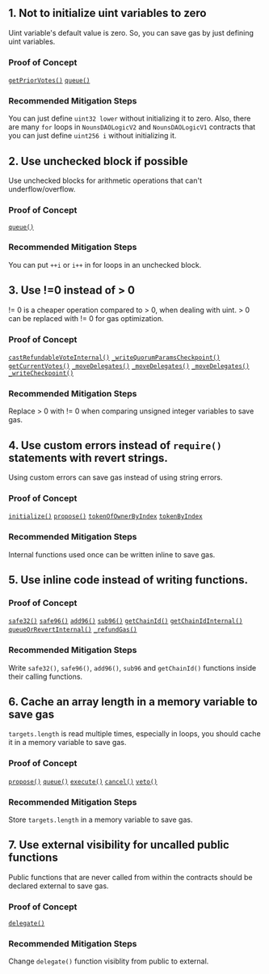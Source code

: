 

## 1. Not to initialize uint variables to zero 

Uint variable's default value is zero. So, you can save gas by just defining uint variables.

### Proof of Concept

[`getPriorVotes()`](https://github.com/code-423n4/2022-08-nounsdao/blob/45411325ec14c6d747b999a40367d3c5109b5a89/contracts/base/ERC721Checkpointable.sol#L181)
[`queue()`](https://github.com/code-423n4/2022-08-nounsdao/blob/45411325ec14c6d747b999a40367d3c5109b5a89/contracts/governance/NounsDAOLogicV2.sol#L292)

### Recommended Mitigation Steps

You can just define `uint32 lower` without initializing it to zero. Also, there are many `for` loops in `NounsDAOLogicV2` and `NounsDAOLogicV1` contracts that you can just define `uint256 i` without initializing it.

## 2. Use unchecked block if possible

Use unchecked blocks for arithmetic operations that can't underflow/overflow. 


### Proof of Concept

[`queue()`](https://github.com/code-423n4/2022-08-nounsdao/blob/45411325ec14c6d747b999a40367d3c5109b5a89/contracts/governance/NounsDAOLogicV2.sol#L292)

### Recommended Mitigation Steps

You can put `++i` or `i++` in for loops in an unchecked block.

## 3. Use !=0 instead of > 0

!= 0 is a cheaper operation compared to > 0, when dealing with uint. > 0 can be replaced with != 0 for gas optimization.


### Proof of Concept

[`castRefundableVoteInternal()`](https://github.com/code-423n4/2022-08-nounsdao/blob/45411325ec14c6d747b999a40367d3c5109b5a89/contracts/governance/NounsDAOLogicV2.sol#L541)
[`_writeQuorumParamsCheckpoint()`](https://github.com/code-423n4/2022-08-nounsdao/blob/45411325ec14c6d747b999a40367d3c5109b5a89/contracts/governance/NounsDAOLogicV2.sol#L967)
[`getCurrentVotes()`](https://github.com/code-423n4/2022-08-nounsdao/blob/45411325ec14c6d747b999a40367d3c5109b5a89/contracts/base/ERC721Checkpointable.sol#L153)
[`_moveDelegates()`](https://github.com/code-423n4/2022-08-nounsdao/blob/45411325ec14c6d747b999a40367d3c5109b5a89/contracts/base/ERC721Checkpointable.sol#L215)
[`_moveDelegates()`](https://github.com/code-423n4/2022-08-nounsdao/blob/45411325ec14c6d747b999a40367d3c5109b5a89/contracts/base/ERC721Checkpointable.sol#L218)
[`_moveDelegates()`](https://github.com/code-423n4/2022-08-nounsdao/blob/45411325ec14c6d747b999a40367d3c5109b5a89/contracts/base/ERC721Checkpointable.sol#L225)
[`_writeCheckpoint()`](https://github.com/code-423n4/2022-08-nounsdao/blob/45411325ec14c6d747b999a40367d3c5109b5a89/contracts/base/ERC721Checkpointable.sol#L243)

### Recommended Mitigation Steps

Replace > 0 with != 0 when comparing unsigned integer variables to save gas.

## 4. Use custom errors instead of `require()` statements with revert strings.  

Using custom errors can save gas instead of using string errors.

### Proof of Concept

[`initialize()`](https://github.com/code-423n4/2022-08-nounsdao/blob/45411325ec14c6d747b999a40367d3c5109b5a89/contracts/governance/NounsDAOLogicV2.sol#L133-L148)
[`propose()`](https://github.com/code-423n4/2022-08-nounsdao/blob/45411325ec14c6d747b999a40367d3c5109b5a89/contracts/governance/NounsDAOLogicV2.sol#L197-L220)
[`tokenOfOwnerByIndex`](https://github.com/code-423n4/2022-08-nounsdao/blob/45411325ec14c6d747b999a40367d3c5109b5a89/contracts/base/ERC721Enumerable.sol#L62)
[`tokenByIndex`](https://github.com/code-423n4/2022-08-nounsdao/blob/45411325ec14c6d747b999a40367d3c5109b5a89/contracts/base/ERC721Enumerable.sol#L77)

### Recommended Mitigation Steps

Internal functions used once can be written inline to save gas.

## 5. Use inline code instead of writing functions.  

### Proof of Concept

[`safe32()`](https://github.com/code-423n4/2022-08-nounsdao/blob/45411325ec14c6d747b999a40367d3c5109b5a89/contracts/base/ERC721Checkpointable.sol#L253)
[`safe96()`](https://github.com/code-423n4/2022-08-nounsdao/blob/45411325ec14c6d747b999a40367d3c5109b5a89/contracts/base/ERC721Checkpointable.sol#L258)
[`add96()`](https://github.com/code-423n4/2022-08-nounsdao/blob/45411325ec14c6d747b999a40367d3c5109b5a89/contracts/base/ERC721Checkpointable.sol#L263)
[`sub96()`](https://github.com/code-423n4/2022-08-nounsdao/blob/45411325ec14c6d747b999a40367d3c5109b5a89/contracts/base/ERC721Checkpointable.sol#L273)
[`getChainId()`](https://github.com/code-423n4/2022-08-nounsdao/blob/45411325ec14c6d747b999a40367d3c5109b5a89/contracts/base/ERC721Checkpointable.sol#L282)
[`getChainIdInternal()`](https://github.com/code-423n4/2022-08-nounsdao/blob/45411325ec14c6d747b999a40367d3c5109b5a89/contracts/governance/NounsDAOLogicV2.sol#L1010)
[`queueOrRevertInternal()`](https://github.com/code-423n4/2022-08-nounsdao/blob/45411325ec14c6d747b999a40367d3c5109b5a89/contracts/governance/NounsDAOLogicV2.sol#L305)
[`_refundGas()`](https://github.com/code-423n4/2022-08-nounsdao/blob/45411325ec14c6d747b999a40367d3c5109b5a89/contracts/governance/NounsDAOLogicV2.sol#L974)

### Recommended Mitigation Steps

Write `safe32()`, `safe96()`, `add96()`, `sub96` and `getChainId()` functions inside their calling functions.

## 6. Cache an array length in a memory variable to save gas  

`targets.length` is read multiple times, especially in loops, you should cache it in a memory variable to save gas.

### Proof of Concept

[`propose()`](https://github.com/code-423n4/2022-08-nounsdao/blob/45411325ec14c6d747b999a40367d3c5109b5a89/contracts/governance/NounsDAOLogicV2.sol#L202-L208)
[`queue()`](https://github.com/code-423n4/2022-08-nounsdao/blob/45411325ec14c6d747b999a40367d3c5109b5a89/contracts/governance/NounsDAOLogicV2.sol#L292)
[`execute()`](https://github.com/code-423n4/2022-08-nounsdao/blob/45411325ec14c6d747b999a40367d3c5109b5a89/contracts/governance/NounsDAOLogicV2.sol#L330)
[`cancel()`](https://github.com/code-423n4/2022-08-nounsdao/blob/45411325ec14c6d747b999a40367d3c5109b5a89/contracts/governance/NounsDAOLogicV2.sol#L357)
[`veto()`](https://github.com/code-423n4/2022-08-nounsdao/blob/45411325ec14c6d747b999a40367d3c5109b5a89/contracts/governance/NounsDAOLogicV2.sol#L382)

### Recommended Mitigation Steps

Store `targets.length` in a memory variable to save gas.

## 7. Use external visibility for uncalled public functions  

Public functions that are never called from within the contracts should be declared external to save gas. 

### Proof of Concept

[`delegate()`](https://github.com/code-423n4/2022-08-nounsdao/blob/45411325ec14c6d747b999a40367d3c5109b5a89/contracts/base/ERC721Checkpointable.sol#L112)

### Recommended Mitigation Steps

Change `delegate()` function visiblity from public to external.